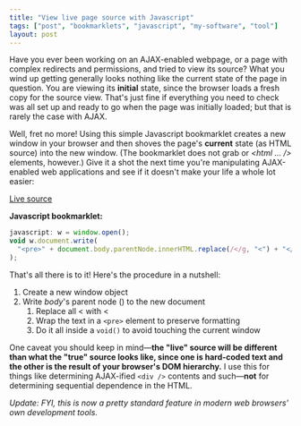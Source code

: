 ```yaml
---
title: "View live page source with Javascript"
tags: ["post", "bookmarklets", "javascript", "my-software", "tool"]
layout: post
---
```


Have you ever been working on an AJAX-enabled webpage, or a page with
complex redirects and permissions, and tried to view its source? What
you wind up getting generally looks nothing like the current state of
the page in question. You are viewing its **initial** state, since the
browser loads a fresh copy for the source view. That's just fine if
everything you need to check was all set up and ready to go when the
page was initially loaded; but that is rarely the case with
AJAX.<!--more-->

Well, fret no more! Using this simple Javascript bookmarklet creates a
new window in your browser and then shoves the page's **current** state
(as HTML source) into the new window. (The bookmarklet does not grab
_<!DOCTYPE ... />_ or _<html ... />_ elements, however.)
Give it a shot the next time you're manipulating AJAX-enabled web
applications and see if it doesn't make your life a whole lot easier:

<a href="(javascript:w=window.open();void(w.document.write('%3Cpre%3E'+document.body.parentNode.innerHTML.replace(/%3C/g,'<')+'%3C/pre%3E'));)">Live source</a>

**Javascript bookmarklet:**

```js
javascript: w = window.open();
void w.document.write(
  "<pre>" + document.body.parentNode.innerHTML.replace(/</g, "<") + "</pre>",
);
```

That's all there is to it! Here's the procedure in a nutshell:

1.  Create a new window object
2.  Write _body_'s parent node (_<head>_) to the new document
    1.  Replace all < with &lt;
    2.  Wrap the text in a `<pre>` element to preserve formatting
    3.  Do it all inside a `void()` to avoid touching the current window

One caveat you should keep in mind—**the "live" source will be different
than what the "true" source looks like, since one is hard-coded text and
the other is the result of your browser's DOM hierarchy.** I use this
for things like determining AJAX-ified `<div />` contents and
such—**not** for determining sequential dependence in the HTML.

_Update: FYI, this is now a pretty standard feature in modern web
browsers' own development tools._
